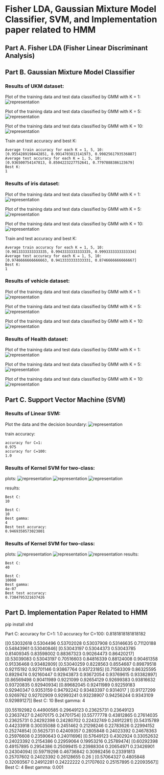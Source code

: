 # Fisher LDA, Gaussian Mixture Model Classifier, SVM, and Implementation paper related to HMM

## Part A. Fisher LDA (Fisher Linear Discriminant Analysis)

## Part B. Gaussian Mixture Model Classifier

### Results of UKM dataset:

Plot of the training data and test data classified by GMM with K = 1:
![representation](https://github.com/VakhshooriEhsan/SPR-Fall2020-Project/blob/master/docs/imgs/A.1.1.PNG?raw=true)

Plot of the training data and test data classified by GMM with K = 5:
![representation](https://github.com/VakhshooriEhsan/SPR-Fall2020-Project/blob/master/docs/imgs/A.1.2.PNG?raw=true)

Plot of the training data and test data classified by GMM with K = 10:
![representation](https://github.com/VakhshooriEhsan/SPR-Fall2020-Project/blob/master/docs/imgs/A.1.3.PNG?raw=true)

Train and test accuracy and best K:
```
Average train accuracy for each K = 1, 5, 10:
[0.9554289198442851, 0.9914703813141973, 0.9982561793536887]
Average test accuracy for each K = 1, 5, 10:
[0.936500754147813, 0.8504223227752641, 0.7797888386123679]
Best K:
1
```
### Results of iris dataset:

Plot of the training data and test data classified by GMM with K = 1:
![representation](https://github.com/VakhshooriEhsan/SPR-Fall2020-Project/blob/master/docs/imgs/A.2.1.PNG?raw=true)

Plot of the training data and test data classified by GMM with K = 5:
![representation](https://github.com/VakhshooriEhsan/SPR-Fall2020-Project/blob/master/docs/imgs/A.2.2.PNG?raw=true)

Plot of the training data and test data classified by GMM with K = 10:
![representation](https://github.com/VakhshooriEhsan/SPR-Fall2020-Project/blob/master/docs/imgs/A.2.3.PNG?raw=true)

Train and test accuracy and best K:
```
Average train accuracy for each K = 1, 5, 10:
[0.9813333333333335, 0.9943333333333335, 0.9993333333333334]
Average test accuracy for each K = 1, 5, 10:
[0.9746666666666663, 0.9413333333333331, 0.8746666666666667]
Best K:
1
```
### Results of vehicle dataset:

Plot of the training data and test data classified by GMM with K = 1:
![representation](https://github.com/VakhshooriEhsan/SPR-Fall2020-Project/blob/master/docs/imgs/A.3.1.PNG?raw=true)

Plot of the training data and test data classified by GMM with K = 5:
![representation](https://github.com/VakhshooriEhsan/SPR-Fall2020-Project/blob/master/docs/imgs/A.3.2.PNG?raw=true)

Plot of the training data and test data classified by GMM with K = 10:
![representation](https://github.com/VakhshooriEhsan/SPR-Fall2020-Project/blob/master/docs/imgs/A.3.3.PNG?raw=true)
### Results of Health dataset:

Plot of the training data and test data classified by GMM with K = 1:
![representation](https://github.com/VakhshooriEhsan/SPR-Fall2020-Project/blob/master/docs/imgs/A.4.1.PNG?raw=true)

Plot of the training data and test data classified by GMM with K = 5:
![representation](https://github.com/VakhshooriEhsan/SPR-Fall2020-Project/blob/master/docs/imgs/A.4.2.PNG?raw=true)

Plot of the training data and test data classified by GMM with K = 10:
![representation](https://github.com/VakhshooriEhsan/SPR-Fall2020-Project/blob/master/docs/imgs/A.4.3.PNG?raw=true)
<!-- ------------------------------------------------------------------------------------------------------------------ -->
## Part C. Support Vector Machine (SVM)
### Results of Linear SVM:
Plot the data and the decision boundary:
![representation](https://github.com/VakhshooriEhsan/SPR-Fall2020-Project/blob/master/docs/imgs/C.1.PNG?raw=true)

train accuracy:
```
accuracy for C=1:
0.975
accuracy for C=100:
1.0

```
### Results of Kernel SVM for two-class:

plots:
![representation](https://github.com/VakhshooriEhsan/SPR-Fall2020-Project/blob/master/docs/imgs/C.2.3.PNG?raw=true)
![representation](https://github.com/VakhshooriEhsan/SPR-Fall2020-Project/blob/master/docs/imgs/C.2.1.PNG?raw=true)
![representation](https://github.com/VakhshooriEhsan/SPR-Fall2020-Project/blob/master/docs/imgs/C.2.2.PNG?raw=true)

results:
```
Best C:
10

Best C:
10
Best gamma:
4
Best test accuracy:
0.9469350573023801
```
### Results of Kernel SVM for two-class:

plots:
![representation](https://github.com/VakhshooriEhsan/SPR-Fall2020-Project/blob/master/docs/imgs/C.3.3.PNG?raw=true)
![representation](https://github.com/VakhshooriEhsan/SPR-Fall2020-Project/blob/master/docs/imgs/C.3.1.PNG?raw=true)
![representation](https://github.com/VakhshooriEhsan/SPR-Fall2020-Project/blob/master/docs/imgs/C.3.2.PNG?raw=true)
results:
```
Best C:
40

Best C:
10000
Best gamma:
4e-07
Best test accuracy:
0.7384795321637426
```
<!-- ------------------------------------------------------------------------------------------------------------------ -->
## Part D. Implementation Paper Related to HMM

pip install xlrd


Part C:
accuracy for C=1:
1.0
accuracy for C=100:
0.8181818181818182

[[0.53032618 0.5304496  0.53702028 0.53037908 0.53146635 0.71120188
  0.54843961 0.53040846]
 [0.53043197 0.53044373 0.53043785 0.81409345 0.83598002 0.88367323
  0.90264473 0.86420217]
 [0.53039083 0.53043197 0.70516603 0.84816339 0.88124008 0.90461358
  0.91336468 0.93482809]
 [0.53040259 0.8228563  0.8554687  0.89879518 0.92115192 0.92701146
  0.93867764 0.93723185]
 [0.71583309 0.86325595 0.8929474  0.92160447 0.92943873 0.93672054
  0.93769615 0.93382897]
 [0.86569498 0.90411989 0.9221099  0.92654129 0.92699383 0.93816632
  0.93720835 0.92940934]
 [0.89682045 0.92411989 0.92259183 0.92940347 0.9353159  0.94792242
  0.93483397 0.9314017 ]
 [0.91727299 0.9269762  0.92702909 0.92993241 0.93238907 0.94256244
  0.9343109  0.92989127]]
Best C:
10
Best gamma:
4

[[0.55192982 0.44900585 0.29649123 0.23625731 0.23649123 0.23637427
  0.24070175 0.24701754]
 [0.55777778 0.43812865 0.27614035 0.23625731 0.24292398 0.24280702
  0.22432749 0.24912281]
 [0.54315789 0.44233918 0.30035088 0.2451462  0.21298246 0.22783626
  0.22994152 0.25274854]
 [0.5625731  0.42409357 0.2805848  0.24023392 0.24678363 0.25976608
  0.23590643 0.24011696]
 [0.57649123 0.4302924  0.33052632 0.24023392 0.2154386  0.22959064
  0.19953216 0.25789474]
 [0.60292398 0.49157895 0.2954386  0.25099415 0.23988304 0.20654971
  0.23426901 0.24304094]
 [0.59719298 0.46736842 0.30982456 0.23391813 0.25707602 0.24023392
  0.26128655 0.26      ]
 [0.57064327 0.4805848  0.32093567 0.24912281 0.24222222 0.21707602
  0.25157895 0.22093567]]
Best C:
4
Best gamma:
0.001
